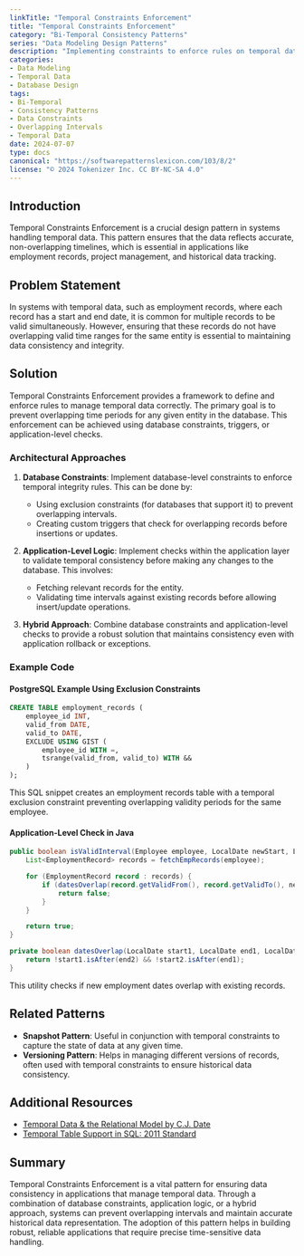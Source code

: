 ```yaml
---
linkTitle: "Temporal Constraints Enforcement"
title: "Temporal Constraints Enforcement"
category: "Bi-Temporal Consistency Patterns"
series: "Data Modeling Design Patterns"
description: "Implementing constraints to enforce rules on temporal data, preventing issues such as overlapping valid times for the same entity."
categories:
- Data Modeling
- Temporal Data
- Database Design
tags:
- Bi-Temporal
- Consistency Patterns
- Data Constraints
- Overlapping Intervals
- Temporal Data
date: 2024-07-07
type: docs
canonical: "https://softwarepatternslexicon.com/103/8/2"
license: "© 2024 Tokenizer Inc. CC BY-NC-SA 4.0"
---
```


## Introduction

Temporal Constraints Enforcement is a crucial design pattern in systems handling temporal data. This pattern ensures that the data reflects accurate, non-overlapping timelines, which is essential in applications like employment records, project management, and historical data tracking.

## Problem Statement

In systems with temporal data, such as employment records, where each record has a start and end date, it is common for multiple records to be valid simultaneously. However, ensuring that these records do not have overlapping valid time ranges for the same entity is essential to maintaining data consistency and integrity.

## Solution

Temporal Constraints Enforcement provides a framework to define and enforce rules to manage temporal data correctly. The primary goal is to prevent overlapping time periods for any given entity in the database. This enforcement can be achieved using database constraints, triggers, or application-level checks.

### Architectural Approaches

1. **Database Constraints**:
   Implement database-level constraints to enforce temporal integrity rules. This can be done by:
   - Using exclusion constraints (for databases that support it) to prevent overlapping intervals.
   - Creating custom triggers that check for overlapping records before insertions or updates.

2. **Application-Level Logic**:
   Implement checks within the application layer to validate temporal consistency before making any changes to the database. This involves:
   - Fetching relevant records for the entity.
   - Validating time intervals against existing records before allowing insert/update operations.

3. **Hybrid Approach**:
   Combine database constraints and application-level checks to provide a robust solution that maintains consistency even with application rollback or exceptions.

### Example Code

#### PostgreSQL Example Using Exclusion Constraints

```sql
CREATE TABLE employment_records (
    employee_id INT,
    valid_from DATE,
    valid_to DATE,
    EXCLUDE USING GIST (
        employee_id WITH =,
        tsrange(valid_from, valid_to) WITH &&
    )
);
```

This SQL snippet creates an employment records table with a temporal exclusion constraint preventing overlapping validity periods for the same employee.

#### Application-Level Check in Java

```java
public boolean isValidInterval(Employee employee, LocalDate newStart, LocalDate newEnd) {
    List<EmploymentRecord> records = fetchEmpRecords(employee);

    for (EmploymentRecord record : records) {
        if (datesOverlap(record.getValidFrom(), record.getValidTo(), newStart, newEnd)) {
            return false;
        }
    }

    return true;
}

private boolean datesOverlap(LocalDate start1, LocalDate end1, LocalDate start2, LocalDate end2) {
    return !start1.isAfter(end2) && !start2.isAfter(end1);
}
```

This utility checks if new employment dates overlap with existing records.

## Related Patterns

- **Snapshot Pattern**: Useful in conjunction with temporal constraints to capture the state of data at any given time.
- **Versioning Pattern**: Helps in managing different versions of records, often used with temporal constraints to ensure historical data consistency.

## Additional Resources

- [Temporal Data & the Relational Model by C.J. Date](https://www.elsevier.com/books/temporal-data-and-the-relational-model/date/978-0-12-375041-9)
- [Temporal Table Support in SQL: 2011 Standard](https://www.mssqltips.com/sqlservertip/4097/sql-server-2016-temporal-tables/)

## Summary

Temporal Constraints Enforcement is a vital pattern for ensuring data consistency in applications that manage temporal data. Through a combination of database constraints, application logic, or a hybrid approach, systems can prevent overlapping intervals and maintain accurate historical data representation. The adoption of this pattern helps in building robust, reliable applications that require precise time-sensitive data handling.
